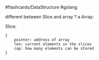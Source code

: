#flashcards/DataStructure 
#golang

different between Slice and array ? a
Array:


Slice:
```
{
	pointer: address of array
	len: current elements in the slices
	cap: how many elements can be stored
}
```
